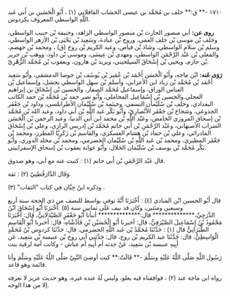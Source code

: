 ١٧١٠ -** ق:** خلف بن مُحَمَّد بن عيسى الخشاب القافلاني (١) ، أَبُو الْحَسَينِ بن أَبي عَبد اللَّهِ الواسطي المعروف بكردوس.

**روى عن:** أبي منصور الحارث بْن منصور الواسطي الزاهد، وحنيفة بْن حبيب الواسطي، وخلف بْن موسى بْن خلف العمي، وروح بْن عبادة، وسَعِيد بْن يَحْيَى بْن الأزهر الواسطي، وسلم بْن سلام الواسطي، وشاذ بْن فياض، وعبد الكريم بْن روح (ق) ، ومحمد بْن جهضم، والمعلى بْن عَبْد الرَّحْمَنِ الواسطي، ومهدي بْن عِيسَى، وموسى بْن داود، ووهب بْن جرير بْن حازم، ويحيى بْن إِسْحَاقَ السيلحيني، ويزيد بْن هارون، ويعقوب بْن مُحَمَّد الزُّهْرِيّ.

**رَوَى عَنه:** ابْن ماجه، وأَبُو الْحَسَن أَحْمَد بْن عُمَير بْن يُوسُف بْن جوصا الدمشقي، وأَبُو سَعِيد أَحْمَد بْن مُحَمَّد بْن زياد ابن الأعرابي، وأسلم بْن سهل الواسطي بحشل، وإسماعيل بْن العباس الوراق، وإسماعيل مُحَمَّد الصفار، والحسين بْن إِسْحَاقَ بن إبراهيم العجلي.والحسين بْن إِسْمَاعِيل المحاملي، وأَبُو نصر حمد بْن مُحَمَّد بْن حمد الكاتب البغدادي، وخلف بْن سُلَيْمان النسفي، وخيثمة بْن سُلَيْمان الأطرابلسي، وداود بْن جَعْفَر الجذوعي، وشجاع بْن جَعْفَر الأَنْصارِيّ، وأَبُو بَكْر عَبد اللَّهِ بْن أَبي داود، وعبد الله بْن مُحَمَّد بْن إسحاق المروزي الحامض، وعَبْد اللَّهِ بْن محمد ابن أَبي الدنيا، وعبد الرحمن بْن الْحَسَن الضراب الأصبهاني، وعَبْد الرَّحْمَنِ بْن أَبي حاتم مُحَمَّد بْن إدريس الرازي، وعلي بْن إِسْحَاقَ المادرائي، وعلي بْن حماد بْن هشام العسكري، والقاسم بْن زَكَرِيَّا المطرز، ومحمد بْن جَعْفَر المطيري، ومحمد بْن عَبد اللَّهِ بْن سُلَيْمان الحضرمي، ومحمد بْن مخلد الدوري، وأَبُو بَكْر مُحَمَّد بْن يوسف بْن سُلَيْمان الخلال، وأَبُو عوانة يعقوب بْن إسحاق الإسفراييني.

قال عَبْد الرَّحْمَنِ بْن أَبي حاتم (١) : كتبت عنه مع أبي، وهو صدوق.

وَقَال الدَّارَقُطنِيّ (٢) : ثقة.

وذكره ابنُ حِبَّان في كتاب "الثقات" (٣) .

قال أَبُو الحسين ابْن المنادي (٤) : أَخْبَرَنَا أَنَّهُ توفي بواسط للنصف من ذي الحجة سنة أربع وسبعين ومئتين، وكان قد نيف عَلَى ثمانين سنة (٥) .أَخْبَرَنَا أَبُو إِسْحَاقَ ابْنُ الدَّرَجِيِّ،************** قال:************** أنبأنا أَبُو جَعْفَرٍ الصَّيْدَلانِيُّ، قال: أَخْبَرَنَا مَحْمُودُ بْنُ إِسْمَاعِيلَ الصَّيْرَفِيُّ، قال: أخبرنا أَبُو الْحُسَيْنِ بْنِ فَاذْشْاهِ، قال: أخبرنا أَبُو الْقَاسِمِ الطَّبَرَانِيُّ قال (١) : حَدَّثَنَا مُحَمَّدُ بْن عَبد اللَّهِ الحضرمي، قال: حَدَّثَنَا كردوس بْنُ مُحَمَّدٍ الْوَاسِطِيُّ، قال: حَدَّثَنَا عبد الكريم بْن روح، قال: حَدَّثني أبي روح بْن عنبسة بْن سَعِيد، عَن أَبِيهِ عنبسة بْن سَعِيد، عَنْ جدته أم أَبِيهِ أم عياش - وكانت أمة لرقية بنت

رَسُول اللَّهِ صَلَّى اللَّهُ عَلَيْهِ وسَلَّمَ -** قَالَتْ:** كنت أوضئ النَّبِيّ صَلَّى اللَّهُ عَلَيْهِ وسَلَّمَ وأنا قائمة وهو قاعد.

رواه ابن ماجة عند (٢) ، فوافقناه فيه بعلو، وليس لَهُ عنده غيره، وهو حديث عزيز لا نعرفه إلا من هذا الوجه.